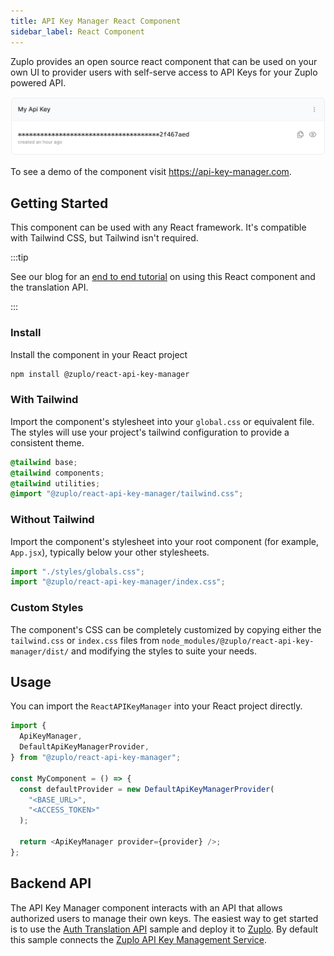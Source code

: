 ```yaml
---
title: API Key Manager React Component
sidebar_label: React Component
---
```


Zuplo provides an open source react component that can be used on your own UI to
provider users with self-serve access to API Keys for your Zuplo powered API.

![Component Screenshot](../../public/media/api-key-react-component/cedd8ad0-9433-4433-80f6-86545ba0d41a.png)

To see a demo of the component visit https://api-key-manager.com.

## Getting Started

This component can be used with any React framework. It's compatible with
Tailwind CSS, but Tailwind isn't required.

:::tip

See our blog for an
[end to end tutorial](https://zuplo.com/blog#tutorial-setup-a-web-app-with-the-newly-release-component)
on using this React component and the translation API.

:::

### Install

Install the component in your React project

```bash
npm install @zuplo/react-api-key-manager
```

### With Tailwind

Import the component's stylesheet into your `global.css` or equivalent file. The
styles will use your project's tailwind configuration to provide a consistent
theme.

```css
@tailwind base;
@tailwind components;
@tailwind utilities;
@import "@zuplo/react-api-key-manager/tailwind.css";
```

### Without Tailwind

Import the component's stylesheet into your root component (for example,
`App.jsx`), typically below your other stylesheets.

```jsx
import "./styles/globals.css";
import "@zuplo/react-api-key-manager/index.css";
```

### Custom Styles

The component's CSS can be completely customized by copying either the
`tailwind.css` or `index.css` files from
`node_modules/@zuplo/react-api-key-manager/dist/` and modifying the styles to
suite your needs.

## Usage

You can import the `ReactAPIKeyManager` into your React project directly.

```ts
import {
  ApiKeyManager,
  DefaultApiKeyManagerProvider,
} from "@zuplo/react-api-key-manager";

const MyComponent = () => {
  const defaultProvider = new DefaultApiKeyManagerProvider(
    "<BASE_URL>",
    "<ACCESS_TOKEN>"
  );

  return <ApiKeyManager provider={provider} />;
};
```

## Backend API

The API Key Manager component interacts with an API that allows authorized users
to manage their own keys. The easiest way to get started is to use the
[Auth Translation API](https://github.com/zuplo/sample-auth-translation-api)
sample and deploy it to [Zuplo](https://zuplo.com). By default this sample
connects the
[Zuplo API Key Management Service](https://zuplo.com/docs/articles/api-key-management).

